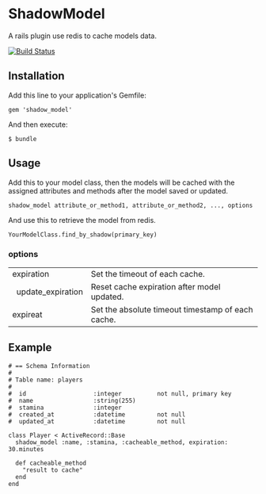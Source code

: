 # ShadowModel

A rails plugin use redis to cache models data.

[![Build Status](https://travis-ci.org/cctiger36/shadow_model.png?branch=master)](https://travis-ci.org/cctiger36/shadow_model)

## Installation

Add this line to your application's Gemfile:

    gem 'shadow_model'

And then execute:

    $ bundle

## Usage

Add this to your model class, then the models will be cached with the assigned attributes and methods after the model saved or updated.

    shadow_model attribute_or_method1, attribute_or_method2, ..., options

And use this to retrieve the model from redis.

    YourModelClass.find_by_shadow(primary_key)

### options

<table>
  <tr>
    <td>expiration</td><td>Set the timeout of each cache.</td>
  <tr>
  </tr>
    <td>&nbsp;&nbsp;update_expiration</td><td>Reset cache expiration after model updated.</td>
  </tr>
  </tr>
    <td>expireat</td><td>Set the absolute timeout timestamp of each cache.</td>
  </tr>
</table>

## Example

    # == Schema Information
    #
    # Table name: players
    #
    #  id                   :integer          not null, primary key
    #  name                 :string(255)
    #  stamina              :integer
    #  created_at           :datetime         not null
    #  updated_at           :datetime         not null

    class Player < ActiveRecord::Base
      shadow_model :name, :stamina, :cacheable_method, expiration: 30.minutes

      def cacheable_method
        "result to cache"
      end
    end
